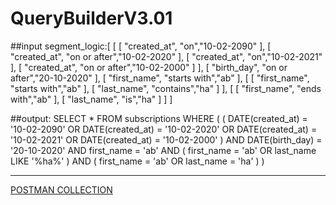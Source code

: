 # QueryBuilderV3.01

##input 
segment_logic:[
        [
            [ "created_at", "on","10-02-2090" ],
            [ "created_at", "on or after","10-02-2020" ],
            [ "created_at", "on","10-02-2021" ],
            [ "created_at", "on or after","10-02-2000" ]
        ],
        [
            "birth_day", "on or after","20-10-2020" 
        ],
        [
            "first_name", "starts with","ab" 
        ],
        [
            [ "first_name", "starts with","ab" ],
            [ "last_name", "contains","ha" ]
        ],
        [
            [ "first_name", "ends with","ab" ],
            [ "last_name", "is","ha" ]
        ]
]

##output: 
SELECT * FROM subscriptions WHERE  (  (  DATE(created_at)  =  '10-02-2090'  OR  DATE(created_at)  =  '10-02-2020'  OR  DATE(created_at)  =  '10-02-2021'  OR  DATE(created_at)  =  '10-02-2000'  )  AND  DATE(birth_day)  =  '20-10-2020'  AND  first_name  =  'ab'  AND  (  first_name  =  'ab'  OR  last_name  LIKE  '%ha%'  )  AND  (  first_name  =  'ab'  OR  last_name  =  'ha'  )  ) 

--------------

[POSTMAN COLLECTION](https://github.com/khanewu/QueryBuilderV3.01/blob/main/POSTMAN%20COLLECTON.zip)

